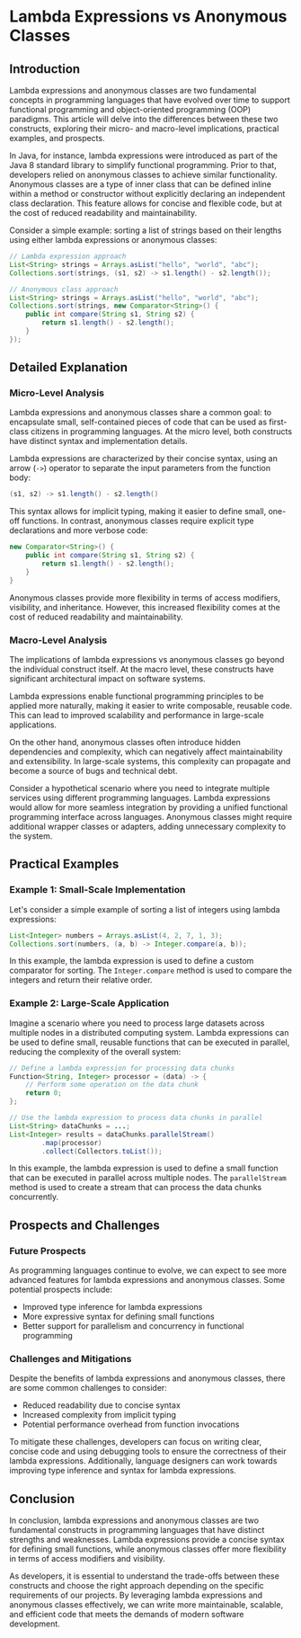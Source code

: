 # Lambda Expressions vs Anonymous Classes
## Introduction

Lambda expressions and anonymous classes are two fundamental concepts in programming languages that have evolved over time to support functional programming and object-oriented programming (OOP) paradigms. This article will delve into the differences between these two constructs, exploring their micro- and macro-level implications, practical examples, and prospects.

In Java, for instance, lambda expressions were introduced as part of the Java 8 standard library to simplify functional programming. Prior to that, developers relied on anonymous classes to achieve similar functionality. Anonymous classes are a type of inner class that can be defined inline within a method or constructor without explicitly declaring an independent class declaration. This feature allows for concise and flexible code, but at the cost of reduced readability and maintainability.

Consider a simple example: sorting a list of strings based on their lengths using either lambda expressions or anonymous classes:
```java
// Lambda expression approach
List<String> strings = Arrays.asList("hello", "world", "abc");
Collections.sort(strings, (s1, s2) -> s1.length() - s2.length());
```

```java
// Anonymous class approach
List<String> strings = Arrays.asList("hello", "world", "abc");
Collections.sort(strings, new Comparator<String>() {
    public int compare(String s1, String s2) {
        return s1.length() - s2.length();
    }
});
```
## Detailed Explanation

### Micro-Level Analysis

Lambda expressions and anonymous classes share a common goal: to encapsulate small, self-contained pieces of code that can be used as first-class citizens in programming languages. At the micro level, both constructs have distinct syntax and implementation details.

Lambda expressions are characterized by their concise syntax, using an arrow (`->`) operator to separate the input parameters from the function body:
```java
(s1, s2) -> s1.length() - s2.length()
```
This syntax allows for implicit typing, making it easier to define small, one-off functions. In contrast, anonymous classes require explicit type declarations and more verbose code:
```java
new Comparator<String>() {
    public int compare(String s1, String s2) {
        return s1.length() - s2.length();
    }
}
```
Anonymous classes provide more flexibility in terms of access modifiers, visibility, and inheritance. However, this increased flexibility comes at the cost of reduced readability and maintainability.

### Macro-Level Analysis

The implications of lambda expressions vs anonymous classes go beyond the individual construct itself. At the macro level, these constructs have significant architectural impact on software systems.

Lambda expressions enable functional programming principles to be applied more naturally, making it easier to write composable, reusable code. This can lead to improved scalability and performance in large-scale applications.

On the other hand, anonymous classes often introduce hidden dependencies and complexity, which can negatively affect maintainability and extensibility. In large-scale systems, this complexity can propagate and become a source of bugs and technical debt.

Consider a hypothetical scenario where you need to integrate multiple services using different programming languages. Lambda expressions would allow for more seamless integration by providing a unified functional programming interface across languages. Anonymous classes might require additional wrapper classes or adapters, adding unnecessary complexity to the system.

## Practical Examples

### Example 1: Small-Scale Implementation

Let's consider a simple example of sorting a list of integers using lambda expressions:
```java
List<Integer> numbers = Arrays.asList(4, 2, 7, 1, 3);
Collections.sort(numbers, (a, b) -> Integer.compare(a, b));
```
In this example, the lambda expression is used to define a custom comparator for sorting. The `Integer.compare` method is used to compare the integers and return their relative order.

### Example 2: Large-Scale Application

Imagine a scenario where you need to process large datasets across multiple nodes in a distributed computing system. Lambda expressions can be used to define small, reusable functions that can be executed in parallel, reducing the complexity of the overall system:
```java
// Define a lambda expression for processing data chunks
Function<String, Integer> processor = (data) -> {
    // Perform some operation on the data chunk
    return 0;
};

// Use the lambda expression to process data chunks in parallel
List<String> dataChunks = ...;
List<Integer> results = dataChunks.parallelStream()
        .map(processor)
        .collect(Collectors.toList());
```
In this example, the lambda expression is used to define a small function that can be executed in parallel across multiple nodes. The `parallelStream` method is used to create a stream that can process the data chunks concurrently.

## Prospects and Challenges

### Future Prospects

As programming languages continue to evolve, we can expect to see more advanced features for lambda expressions and anonymous classes. Some potential prospects include:

* Improved type inference for lambda expressions
* More expressive syntax for defining small functions
* Better support for parallelism and concurrency in functional programming

### Challenges and Mitigations

Despite the benefits of lambda expressions and anonymous classes, there are some common challenges to consider:

* Reduced readability due to concise syntax
* Increased complexity from implicit typing
* Potential performance overhead from function invocations

To mitigate these challenges, developers can focus on writing clear, concise code and using debugging tools to ensure the correctness of their lambda expressions. Additionally, language designers can work towards improving type inference and syntax for lambda expressions.

## Conclusion

In conclusion, lambda expressions and anonymous classes are two fundamental constructs in programming languages that have distinct strengths and weaknesses. Lambda expressions provide a concise syntax for defining small functions, while anonymous classes offer more flexibility in terms of access modifiers and visibility.

As developers, it is essential to understand the trade-offs between these constructs and choose the right approach depending on the specific requirements of our projects. By leveraging lambda expressions and anonymous classes effectively, we can write more maintainable, scalable, and efficient code that meets the demands of modern software development.